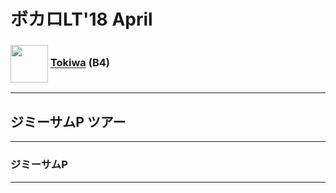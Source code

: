 # ボカロLT'18 April

<h3>
    <img src="https://kiito.me/assets/img/icons/tokiwa.png" style="margin:0; background: none; border:0; vertical-align:middle" height=60vw />
    <a href="https://twitter.com/tkw_fms">Tokiwa</a> (B4)
</h3>

---

## ジミーサムP ツアー

---

### ジミーサムP

---

